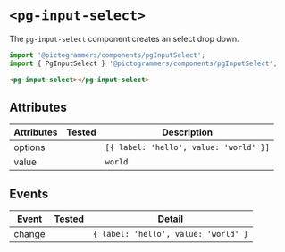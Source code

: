 # `<pg-input-select>`

The `pg-input-select` component creates an select drop down.

```typescript
import '@pictogrammers/components/pgInputSelect';
import { PgInputSelect } '@pictogrammers/components/pgInputSelect';
```

```html
<pg-input-select></pg-input-select>
```

## Attributes

| Attributes | Tested   | Description |
| ---------- | -------- | ----------- |
| options    |          | `[{ label: 'hello', value: 'world' }]` |
| value      |          | `world` |

## Events

| Event     | Tested   | Detail |
| --------- | -------- | ----------- |
| change    |          | `{ label: 'hello', value: 'world' }` |
